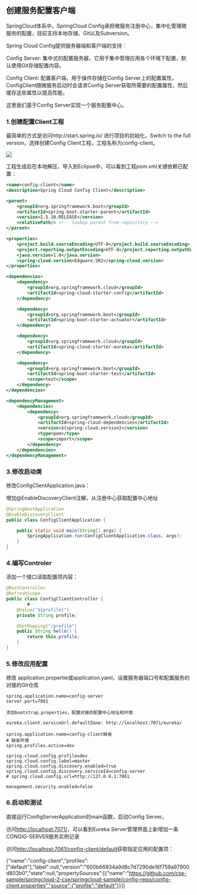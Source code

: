 ## 创建服务配置客户端

SpringCloud体系中，SpringCloud Config承担微服务注册中心，集中化管理微服务的配置，目前支持本地存储、Git以及Subversion。

Spring Cloud Config提供服务器端和客户端的支持：

Config Server: 集中式的配置服务器，它用于集中管理应用各个环境下配置，默认使用Git存储配置内容。

Config Client: 配置客户端，用于操作存储在Config Server上的配置属性，ConfigClient随微服务启动时会请求Config Server获取所需要的配置属性，然后缓存这些属性以提高性能。

这里我们基于Config Server实现一个服务配置中心。

### 1.创建配置Client工程

最简单的方式是访问http://start.spring.io/ 进行项目的初始化，Switch to the full version，选择创建Config Client工程，工程名称为config-client。

![](https://github.com/cse-sample/springcloud-2-cse/blob/master/springcloud-sample/images/Initializr_config_client.png)

工程生成后在本地解压，导入到Eclipse中，可以看到工程pom.xml关键依赖已配置：

```xml
<name>config-client</name>
<description>Spring Cloud Config Client</description>

<parent>
	<groupId>org.springframework.boot</groupId>
	<artifactId>spring-boot-starter-parent</artifactId>
	<version>1.5.10.RELEASE</version>
	<relativePath/> <!-- lookup parent from repository -->
</parent>

<properties>
	<project.build.sourceEncoding>UTF-8</project.build.sourceEncoding>
	<project.reporting.outputEncoding>UTF-8</project.reporting.outputEncoding>
	<java.version>1.8</java.version>
	<spring-cloud.version>Edgware.SR2</spring-cloud.version>
</properties>

<dependencies>
	<dependency>
		<groupId>org.springframework.cloud</groupId>
		<artifactId>spring-cloud-starter-config</artifactId>
	</dependency>

	<dependency>
		<groupId>org.springframework.boot</groupId>
		<artifactId>spring-boot-starter-actuator</artifactId>
	</dependency>

	<dependency>
		<groupId>org.springframework.cloud</groupId>
		<artifactId>spring-cloud-starter-eureka</artifactId>
	</dependency>

	<dependency>
		<groupId>org.springframework.boot</groupId>
		<artifactId>spring-boot-starter-test</artifactId>
		<scope>test</scope>
	</dependency>
</dependencies>

<dependencyManagement>
	<dependencies>
		<dependency>
			<groupId>org.springframework.cloud</groupId>
			<artifactId>spring-cloud-dependencies</artifactId>
			<version>${spring-cloud.version}</version>
			<type>pom</type>
			<scope>import</scope>
		</dependency>
	</dependencies>
</dependencyManagement>
```

### 3.修改启动类

修改ConfigClientApplication.java：

增加@EnableDiscoveryClient注解，从注册中心获取配置中心地址

```Java
@SpringBootApplication
@EnableDiscoveryClient
public class ConfigClientApplication {

	public static void main(String[] args) {
		SpringApplication.run(ConfigClientApplication.class, args);
	}
}
```

### 4.编写Controler
添加一个接口读取配置项内容：
```Java
@RestController
@RefreshScope
public class ConfigClientController {
        # 
	@Value("${profile}")
	private String profile;

	@GetMapping("/profile")
	public String hello() {
		return this.profile;
	}
}
```

### 5.修改应用配置
修改 application.propertie或application.yaml，设置服务器端口号和配置服务的对接的Git仓库

```
spring.application.name=config-server
server.port=7061

添加bootstrap.properties，配置对接的配置中心地址和环境

eureka.client.serviceUrl.defaultZone: http://localhost:7071/eureka/

spring.application.name=config-client缺省
# 缺省环境
spring.profiles.active=dev

spring.cloud.config.profile=dev
spring.cloud.config.label=master
spring.cloud.config.discovery.enabled=true
spring.cloud.config.discovery.serviceId=config-server
# spring.cloud.config.url=http://127.0.0.1:7061

management.security.enabled=false

```

### 6.启动和测试
直接运行ConfigServerApplication的main函数，启动Config Server。

访问[http://localhost:7071/](http://localhost:7071/)，可以看到Eureka Server管理界面上新增加一条CONGIG-SERVER服务实例记录

访问[http://localhost:7061/config-client/default](http://127.0.0.1:7061/config-client/default)获取指定应用的配置项：

{"name":"config-client","profiles":["default"],"label":null,"version":"600b66934a9d8c7d7290de16f759a97900d803b0","state":null,"propertySources":[{"name":"https://github.com/cse-sample/springcloud-2-cse/springcloud-sample/config-repo/config-client.properties","source":{"profile":"default"}}]}

